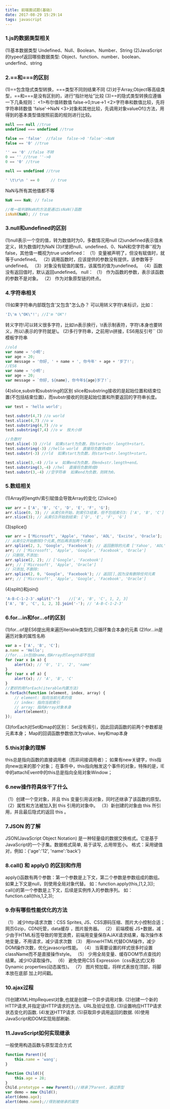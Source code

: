 ```yaml
---
title: 前端面试题(基础)
date: 2017-08-29 15:29:14
tags: javascript
---
```

### 1.js的数据类型相关
(1)基本数据类型
Undefined、Null、Boolean、Number、String
(2)JavaScript的typeof返回哪些数据类型:
Object、function、number、boolean、underfind、string

### 2.==和===的区别
(1)==包含隐式类型转换，===类型不同则结果不同
(2)对于Array,Object等高级类型，==和===是没有区别的，进行“指针地址”比较
(3)==的隐式类型转换应遵循一下几条规则：
    <1>布尔值转数值 false->0,true->1
    <2>字符串和数值比较，先将字符串转数值 'false'->NaN
    <3>对象和其他比较，先调用对象valueOf()方法，用得到的基本类型值按照前面的规则进行比较。
```javascript
null === null //true
undefined === undefined //true

false == 'false'  //false  false->0 'false'->NaN
false == '0' //true

'' == '0' //false 不转
0 == '' //true ''->0
0 == '0' //true

null == undefined //true

' \t\r\n ' == 0     // true
```
NaN与所有其他值都不等
```javascript
NaN === NaN; // false

//唯一能判断NaN的方法是通过isNaN()函数
isNaN(NaN); // true
```

### 3.null和undefined的区别
(1)null表示一个空的值，转为数值时为0，多数情况用null
(2)undefined表示值未定义，转为数值时为NaN
(3)if里把null、undefined、0、NaN和空字符串''视为false，其他值一概视为true
undefined：
（1）变量被声明了，但没有赋值时，就等于undefined。
（2) 调用函数时，应该提供的参数没有提供，该参数等于undefined。
（3）对象没有赋值的属性，该属性的值为undefined。
（4）函数没有返回值时，默认返回undefined。
null：
（1） 作为函数的参数，表示该函数的参数不是对象。
（2） 作为对象原型链的终点。

### 4.字符串相关
(1)如果字符串内部既包含'又包含"怎么办？
可以用转义字符\来标识，比如：
```javascript
'I\'m \"OK\"!'; //I'm "OK"!
```
转义字符\可以转义很多字符，比如\n表示换行，\t表示制表符，字符\本身也要转义，所以\\表示的字符就是\。
(2)多行字符串，之前用\n拼接，ES6用反引号``
(3)模板字符串
```javascript
//old
var name = '小明';
var age = 20;
var message = '你好, ' + name + ', 你今年' + age + '岁了!';
//ES6
var name = '小明';
var age = 20;
var message = `你好, ${name}, 你今年${age}岁了!`;
```
(4)slice,substr和substring的区别
slice和substring接收的是起始位置和结束位置(不包括结束位置)，而substr接收的则是起始位置和所要返回的字符串长度。
```javascript
var test = 'hello world';

test.substr(4,7) //o world
test.slice(4,7) //o w
test.substring(4,7) //o w
test.substring(7,4) //o w  按大小排

//负数时
test.slice(-3) //rld  如果start为负数，则start=str.length+start。
test.substring(-3) //hello world  直接将负数转成0
test.substr(-3) //rld  如果start为负数，则start=str.length+start。

test.slice(3,-4) //lo w  如果end为负数，则end=str.length+end。
test.substring(3,-4) //hel  直接将负数转成0
test.substr(3,-4) //空字符串  如果end为负数，则转为0。
```

### 5.数组相关
(1)Array的length/索引赋值会导致Array的变化
(2)slice()
```javascript
var arr = ['A', 'B', 'C', 'D', 'E', 'F', 'G'];
arr.slice(0, 3); // 从索引0开始，到索引3结束，但不包括索引3: ['A', 'B', 'C']
arr.slice(3); // 从索引3开始到结束: ['D', 'E', 'F', 'G']
```
(3)splice()
```javascript
var arr = ['Microsoft', 'Apple', 'Yahoo', 'AOL', 'Excite', 'Oracle'];
// 从索引2开始删除3个元素,然后再添加两个元素:
arr.splice(2, 3, 'Google', 'Facebook'); // 返回删除的元素 ['Yahoo', 'AOL', 'Excite']
arr; // ['Microsoft', 'Apple', 'Google', 'Facebook', 'Oracle']
// 只删除,不添加:
arr.splice(2, 2); // ['Google', 'Facebook']
arr; // ['Microsoft', 'Apple', 'Oracle']
// 只添加,不删除:
arr.splice(2, 0, 'Google', 'Facebook'); // 返回[],因为没有删除任何元素
arr; // ['Microsoft', 'Apple', 'Google', 'Facebook', 'Oracle']
```
(4)split()和join()
```javascript
'A-B-C-1-2-3'.split("-")    //['A', 'B', 'C', 1, 2, 3]
['A', 'B', 'C', 1, 2, 3].join('-'); // 'A-B-C-1-2-3'
```

### 6.for...in和for...of的区别
(1)for...of是ES6提出用来遍历iterable类型的,只循环集合本身的元素
(2)for...in是遍历对象的属性名称
```javascript
var a = ['A', 'B', 'C'];
a.name = 'Hello';
//for...in包括name,但Array的length却不包括
for (var x in a) {
    alert(x); // '0', '1', '2', 'name'
}
for (var x of a) {
    alert(x); // 'A', 'B', 'C'
}
//更好的用forEach(iterable内置方法)
a.forEach(function (element, index, array) {
    // element: 指向当前元素的值
    // index: 指向当前索引
    // array: 指向Array对象本身
    alert(element);
});
```
(3)forEach对Set和map的区别：
Set没有索引，因此回调函数的前两个参数都是元素本身；
Map的回调函数参数依次为value、key和map本身

### 5.this对象的理解
this总是指向函数的直接调用者（而非间接调用者）；
如果有new关键字，this指向new出来的那个对象；
在事件中，this指向触发这个事件的对象，特殊的是，IE中的attachEvent中的this总是指向全局对象Window；

### 6.new操作符具体干了什么
（1）创建一个空对象，并且 this 变量引用该对象，同时还继承了该函数的原型。
（2）属性和方法被加入到 this 引用的对象中。
（3）新创建的对象由 this 所引用，并且最后隐式的返回 this 。

### 7.JSON 的了解
JSON(JavaScript Object Notation) 是一种轻量级的数据交换格式。它是基于JavaScript的一个子集。数据格式简单, 易于读写, 占用带宽小。
格式：采用键值对，例如：{'age':'12', 'name':'back'}

### 8.call() 和 apply() 的区别和作用
apply()函数有两个参数：第一个参数是上下文，第二个参数是参数组成的数组。如果上下文是null，则使用全局对象代替。
如：function.apply(this,[1,2,3]);
call()的第一个参数是上下文，后续是实例传入的参数序列。
如：function.call(this,1,2,3);

### 9.你有哪些性能优化的方法
（1） 减少http请求次数：CSS Sprites, JS、CSS源码压缩、图片大小控制合适；网页Gzip，CDN托管，data缓存 ，图片服务器。
（2） 前端模板 JS+数据，减少由于HTML标签导致的带宽浪费，前端用变量保存AJAX请求结果，每次操作本地变量，不用请求，减少请求次数
（3） 用innerHTML代替DOM操作，减少DOM操作次数，优化javascript性能。
（4） 当需要设置的样式很多时设置className而不是直接操作style。
（5） 少用全局变量、缓存DOM节点查找的结果。减少IO读取操作。
（6） 避免使用CSS Expression（css表达式)又称Dynamic properties(动态属性)。
（7） 图片预加载，将样式表放在顶部，将脚本放在底部  加上时间戳。

### 10.ajax过程
(1)创建XMLHttpRequest对象,也就是创建一个异步调用对象.
(2)创建一个新的HTTP请求,并指定该HTTP请求的方法、URL及验证信息.
(3)设置响应HTTP请求状态变化的函数.
(4)发送HTTP请求.
(5)获取异步调用返回的数据.
(6)使用JavaScript和DOM实现局部刷新.


### 11.JavaScript如何实现继承
一般使用构造函数与原型混合方式
```javascript
function Parent(){
    this.name = 'wang';
}

function Child(){
    this.age = 28;
}
Child.prototype = new Parent();//继承了Parent，通过原型
var demo = new Child();
alert(demo.age);
alert(demo.name);//得到被继承的属性
```



